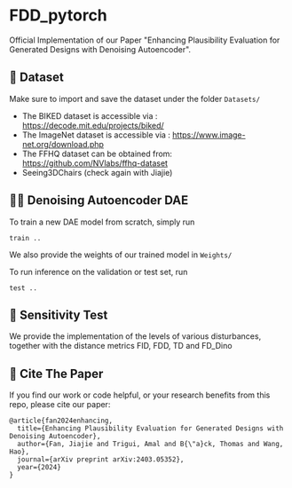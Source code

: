 # FDD_pytorch
Official Implementation of our Paper "Enhancing Plausibility Evaluation for Generated Designs with Denoising Autoencoder".
## :file_folder: Dataset
Make sure to import and save the dataset under the folder `Datasets/`
- The BIKED dataset is accessible via : https://decode.mit.edu/projects/biked/ 
- The ImageNet dataset is accessible via : https://www.image-net.org/download.php 
- The FFHQ dataset can be obtained from: https://github.com/NVlabs/ffhq-dataset 
- Seeing3DChairs (check again with Jiajie)

## :technologist: Denoising Autoencoder DAE
To train a new DAE model from scratch, simply run 
```
train .. 
``` 
We also provide the weights of our trained model in `Weights/`

To run inference on the validation or test set, run 
```
test .. 
``` 
## :test_tube: Sensitivity Test
We provide the implementation of the levels of various disturbances, together with the distance metrics FID, FDD, TD and FD_Dino

## :link: Cite The Paper
If you find our work or code helpful, or your research benefits from this repo, please cite our paper:
```
@article{fan2024enhancing,
  title={Enhancing Plausibility Evaluation for Generated Designs with Denoising Autoencoder},
  author={Fan, Jiajie and Trigui, Amal and B{\"a}ck, Thomas and Wang, Hao},
  journal={arXiv preprint arXiv:2403.05352},
  year={2024}
}
``` 

  
